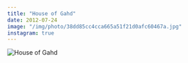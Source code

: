 ```yaml
---
title: "House of Gahd"
date: 2012-07-24
image: "/img/photo/38dd85cc4cca665a51f21d0afc60467a.jpg"
instagram: true
---
```


![House of Gahd](/img/photo/38dd85cc4cca665a51f21d0afc60467a.jpg)
